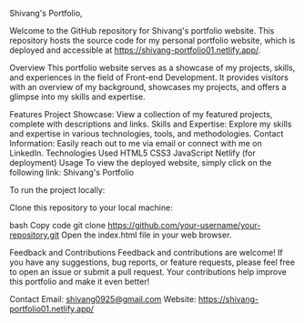Shivang's Portfolio,

Welcome to the GitHub repository for Shivang's portfolio website. This repository hosts the source code for my personal portfolio website, which is deployed and accessible at https://shivang-portfolio01.netlify.app/.

Overview
This portfolio website serves as a showcase of my projects, skills, and experiences in the field of Front-end Development. It provides visitors with an overview of my background, showcases my projects, and offers a glimpse into my skills and expertise.

Features
Project Showcase: View a collection of my featured projects, complete with descriptions and links.
Skills and Expertise: Explore my skills and expertise in various technologies, tools, and methodologies.
Contact Information: Easily reach out to me via email or connect with me on LinkedIn.
Technologies Used
HTML5
CSS3
JavaScript
Netlify (for deployment)
Usage
To view the deployed website, simply click on the following link: Shivang's Portfolio

To run the project locally:

Clone this repository to your local machine:

bash
Copy code
git clone https://github.com/your-username/your-repository.git
Open the index.html file in your web browser.

Feedback and Contributions
Feedback and contributions are welcome! If you have any suggestions, bug reports, or feature requests, please feel free to open an issue or submit a pull request. Your contributions help improve this portfolio and make it even better!

Contact
Email: shivang0925@gmail.com
Website: https://shivang-portfolio01.netlify.app/
